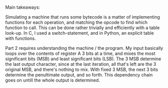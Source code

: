 Main takeaways:

Simulating a machine that runs some bytecode is a matter of implementing functions for each operation, and matching the opcode to find which function to call. This can be done rather trivially and efficiently with a table look-up. In C, I used a switch-statement, and in Python, an explicit table with functions.

Part 2 requires understanding the machine / the program. My input basically loops over the contents of register A 3 bits at a time, and mixes the most significant bits (MSB) and least significant bits (LSB). The 3 MSB determine the last output character, since at the last iteration, all that's left are the 3 original MSB, and there's nothing to mix. With fixed 3 MSB, the next 3 bits determine the penultimate output, and so forth. This dependency chain goes on untill the whole output is determined.
